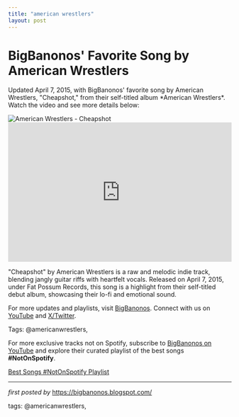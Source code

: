 ```yaml
---
title: "american wrestlers"
layout: post
---
```

<!-- Post Title -->
<h1 >BigBanonos' Favorite Song by American Wrestlers</h1> <!-- Introductory Text -->
<p >Updated April 7, 2015, with BigBanonos' favorite song by American Wrestlers, "Cheapshot," from their self-titled album *American Wrestlers*. Watch the video and see more details below:</p> <!-- Featured Image -->
<div > <img src="https://fatpossum.com/cdn/shop/collections/IMG_6795_8bc67461-7f9a-4179-84f6-dfa3efd7fbf9_1200x1200.jpg?v=1626716900" alt="American Wrestlers - Cheapshot" />
</div> <!-- YouTube Video Embed -->
<div > <iframe width="100%" height="315" src="https://www.youtube.com/embed/Ceb_mchSsFw" title="Cheapshot" frameborder="0" allow="accelerometer; autoplay; clipboard-write; encrypted-media; gyroscope; picture-in-picture; web-share" referrerpolicy="strict-origin-when-cross-origin" allowfullscreen></iframe>
</div> <!-- Song Information -->
<div > <p>"Cheapshot" by American Wrestlers is a raw and melodic indie track, blending jangly guitar riffs with heartfelt vocals. Released on April 7, 2015, under Fat Possum Records, this song is a highlight from their self-titled debut album, showcasing their lo-fi and emotional sound.</p>
</div> <!-- Footer Links -->
<div > <p>For more updates and playlists, visit <a href="https://bigbanonos.blogspot.com/" target="_blank">BigBanonos</a>. Connect with us on <a href="https://www.youtube.com/@BigBanonos" target="_blank">YouTube</a> and <a href="https://x.com/bigbanonos" target="_blank">X/Twitter</a>.</p>
</div> <!-- Tags -->
<p >Tags: @americanwrestlers,</p>


<!--Subscribe and Playlist Links-->
<div>
    <p>For more exclusive tracks not on Spotify, subscribe to <a href="https://www.youtube.com/@BigBanonos" target="_blank">BigBanonos on YouTube</a> and explore their curated playlist of the best songs <strong>#NotOnSpotify</strong>.</p>
    <p><a href="https://www.youtube.com/playlist?list=PLtuNtuTatqI0kFahUCbtbfenC_ET5O_tr" target="_blank">Best Songs #NotOnSpotify Playlist<br /></a></p></div>

<hr />

<p><em>first posted by</em> <a href="https://bigbanonos.blogspot.com/" rel="noopener" target="_new">https://bigbanonos.blogspot.com/</a></p>

<p>tags: @americanwrestlers,</p>
